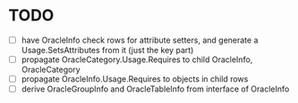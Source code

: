 # TODO
  - [ ] have OracleInfo check rows for attribute setters, and generate a Usage.SetsAttributes from it (just the key part)
  - [ ] propagate OracleCategory.Usage.Requires to child OracleInfo, OracleCategory
  - [ ] propagate OracleInfo.Usage.Requires to objects in child rows
  - [ ] derive OracleGroupInfo and OracleTableInfo from interface of OracleInfo
